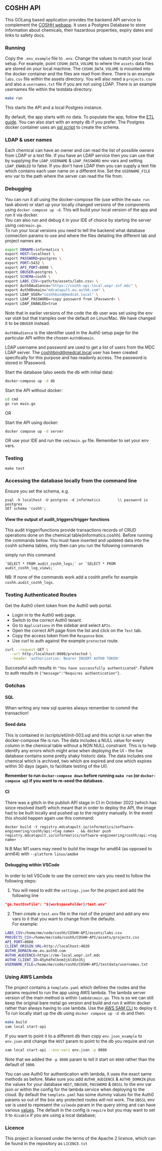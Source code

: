 ## COSHH API

This GOLang based application provides the backend API service to complement the [COSHH webapp](https://gitlab.mdcatapult.io/informatics/coshh/coshh-ui). It uses a Postgres Database to store information about chemicals, their hazardous properties, expiry dates and links to safety docs.

### Running

Copy the `.env_example` file to `.env`. Change the values to match your local setup. For example, point `COSHH_DATA_VOLUME` to where the 
`assets` data files are stored on your local machine. The `COSHH_DATA_VOLUME` is mounted into the docker container and the files are read from there. There is an example `labs.csv` file within the assets directory. You will also need a `projects.csv` and also a `usernames.txt` file if you are not using LDAP. There is an example usernames file within the testdata directory.

```bash
make run
```

This starts the API and a local Postgres instance.

By default, the app starts with no data. To populate the app, follow the [ETL guide](scripts/etl/README.md). You can also start with an empty db if you prefer. The Postgres docker container uses an [sql script](scripts/init.sql) to create the schema.

### LDAP & user names
Each chemical can have an owner and can read the list of possible owners from LDAP or a text file. If you have an LDAP service then you can use that by supplying the `LDAP_USERNAME` & `LDAP_PASSWORD` env vars and setting `LDAP_ENABLED` to false. If you don't have LDAP then you can supply a text file which contains each user name on a different line. Set the `USERNAME_FILE` env var to the path where the server can read the file from.

### Debugging
You can run it all using the docker-compose file (use within the `make run` task above) or start up your locally changed versions of the components using `docker compose up -d`. This will build your local version of the app and run it via docker.  
You can also run and debug it in your IDE of choice by starting the server using `cmd/main.go`.  
To run your local versions you need to tell the backend what database connection params to use and where the files detailing the different lab and project names are.


```bash
export DBNAME=informatics \
export HOST=localhost \
export PASSWORD=postgres \
export PORT=5432 \
export API_PORT=8080 \
export DBUSER=postgres \
export SCHEMA=coshh \
export LABS_CSV=<path/to/assets/labs.csv> \
export Auth0Audience="https://coshh-api-local.wopr.inf.mdc" \
export Auth0Domain="mdcatapult.eu.auth0.com" \
export LDAP_USER="coshhbind@medcat.local" \
export LDAP_PASSWORD=<copy password from 1Password> \
export LDAP_ENABLED=true
```

Note that in earlier versions of the code the db user was set using the env var `USER` but that tramples over the default on Linux/Mac. We have changed it to be `DBUSER` instead. 

`Auth0Audience` is the identifier used in the Auth0 setup page for the particular API within the chosen `Auth0Domain`.

LDAP username and password are used to get a list of users from the MDC LDAP server. The coshhbind@medcat.local user has
been created specifically for this purpose and has readonly access. The password is stored in 1Password.

Start the database (also seeds the db with initial data):
```bash
docker-compose up -d db
``` 

Start the API without docker:
```bash
cd cmd
go run main.go
```
OR

Start the API using docker:
```bash
docker compose up -d server
```

OR use your IDE and run the `cmd/main.go` file. Remember to set your env vars.

### Testing

`make test`

### Accessing the database locally from the command line

Ensure you set the schema, e.g.

```
psql -h localhost -U postgres -d informatics        \\ password is postgres
SET schema 'coshh';                                 
```

#### View the output of audit_triggers/trigger functions
This audit trigger/functions provide transactions records of CRUD operations done on the chemical table(informatics.coshh).
Before running the commands below. 
You must have inserted and updated data into the coshh schema tables, only then can you run the following commands

simply run this command 
```
`SELECT * FROM audit_coshh_logs;` or `SELECT * FROM audit_coshh_log_views;`

```
NB: If none of the commands work add a coshh prefix for example `coshh.audit_coshh_logs`.

### Testing Authenticated Routes
Get the Auth0 client token from the Auth0 web portal.
* Login in to the Auth0 web page.
* Switch to the correct Auth0 tenant.
* Go to `Applications` in the sidebar and select `APIs`. 
* Open the correct API page from the list and click on the `Test` tab. 
* Copy the access token from the `Response` box. 
* Use curl to auth against the example `protected` route.

```bash
curl --request GET \
  --url http:/localhost:8080/protected \
  --header 'authorization: Bearer INSERT AUTH0 TOKEN'
```  
Successful auth results in `"You have successfully authenticated"`. Failure to auth results in `{"message":"Requires authentication"}`.

### Gotchas

#### SQL

When writing any new sql queries always remember to commit the transaction!

#### Seed data
This is contained in /scripts/etl/init-003.sql and this script is run when the docker-compose file is run.
The data includes a NULL value for every column in the chemical table without a NON NULL constraint.  This is to help identify
any errors which might arise when deploying the UI - the live database contains some pretty shaky historic data.
The data includes one chemical which is archived, two which are expired and one which expires within 30 days (again, to
facilitate testing of the UI).

**Remember to run `docker-compose down` before running `make run` (or `docker-compose up`) if you want to re-seed the database.**

#### CI

There was a glitch in the publish API stage in CI in October 2022 (which has since resolved itself) which meant that in order to deploy the API, the image 
had to be  built locally and pushed up to the registry manually.  In the event this should happen again use this command:

```docker build -t registry.mdcatapult.io/informatics/software-engineering/coshh/api:<tag name> . && docker push registry.mdcatapult.io/informatics/software-engineering/coshh/api:<tag name>```

N.B Mac M1 users may need to build the image for amd64 (as opposed to arm64) with `--platform linux/amd64`

#### Debugging within VSCode

In order to tell VSCode to use the correct env vars you need to follow the following steps:

1) You will need to edit the `settings.json` for the project and add the following line 
```json
"go.testEnvFile": "${workspaceFolder}/test.env"
```
2) Then create a `test.env` file in the root of the project and add any env vars to it that you want to change from the defaults.  
For example:
```bash
LABS_CSV=/home/me/code/coshh/COSHH-API/assets/labs.csv
PROJECTS_CSV=/home/me/code/coshh/COSHH-API/assets/projects.csv
API_PORT=8080
CLIENT_ORIGIN_URL=http://localhost:4020
AUTH0_DOMAIN=me.eu.auth0.com
AUTH0_AUDIENCE=https://me-local.wopr.inf.mdc
AUTH0_CLIENT_ID=45yhdfmlknm3jkl45n35j
USERNAME_FILE=/home/me/code/coshh/COSHH-API/testdata/usernames.txt
```

### Using AWS Lambda

The project contains a `template.yaml` which defines the routes and the params required to run the app using AWS lambda. The lambda server version of the main method is within `lambda\main.go`. This is so we can still keep the original bare metal go version and build and run it within docker rather than always having to use lambda. Use the [AWS SAM CLI](https://docs.aws.amazon.com/serverless-application-model/latest/developerguide/what-is-sam.html) to deploy it.  
To run locally start up the db using `docker compose up -d db` and then:
```bash
make build
sam local start-api
```
If you want to point it to a different db then copy `env.json_example` to `env.json` and change the `HOST` param to point to the db you require and run
```bash
sam local start-api --env-vars env.json -p 8080
```
Note that we added the `-p 8080` param to tell it start on `8080` rather than the default of `3000`.

You can use Auth0 for authentication with lambda, it uses the exact same methods as before. Make sure you add `AUTH0_AUDIENCE` & `AUTH0_DOMAIN` plus the values for your database `HOST`, `DBUSER`, `PASSWORD` & `DBSSL` to the env var json or within the config for the lambda service when deploying to the cloud. By default the `template.yaml` has some dummy values for the Auth0 params so out of the box any protected routes will not work.
The `DBSSL` env var is used to represent the `sslmode` param in the query string and can have various [values](https://pkg.go.dev/github.com/lib/pq). The default in the config is `require` but you may want to set it to `disable` if you are using a local database;

### Licence

This project is licensed under the terms of the Apache 2 licence, which can be found in the repository as `LICENCE.txt`
